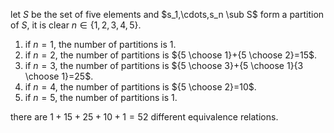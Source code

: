 let $S$ be the set of five elements and  $s_1,\cdots,s_n \sub  S$ form a partition of $S$, it is clear $n \in \{1,2,3,4,5\}$.
1. if $n=1$, the number of partitions is $1$.
2. if $n=2$, the number of partitions is ${5 \choose 1}+{5 \choose 2}=15$. 
3. if $n=3$, the number of partitions is ${5 \choose 3}+{5 \choose 1}{3 \choose 1}=25$.
4. if $n=4$, the number of partitions is ${5 \choose 2}=10$.
5. if $n=5$, the number of partitions is $1$.  

there are $1+15+25+10+1=52$ different equivalence relations.